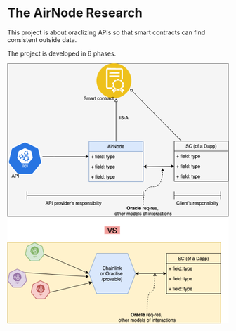 # The AirNode Research

This project is about oraclizing APIs so that smart contracts can find consistent outside data.

The project is developed in 6 phases.

![The airnode/API3 concept](./The%20AirNode%20Research/API3Concept1.png)
